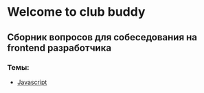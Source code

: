 # Welcome to club buddy

## Сборник вопросов для собеседования на frontend разработчика

### Темы:
- [Javascript](Javascript.md)
